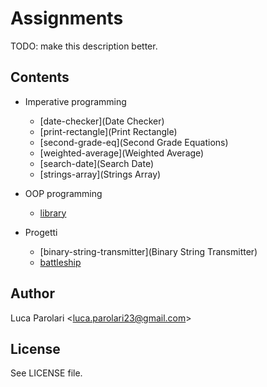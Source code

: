 # Assignments

TODO: make this description better.

## Contents

- Imperative programming
  - [date-checker](Date Checker)
  - [print-rectangle](Print Rectangle)
  - [second-grade-eq](Second Grade Equations)
  - [weighted-average](Weighted Average)
  - [search-date](Search Date)
  - [strings-array](Strings Array)

- OOP programming
  - [library](Library)

- Progetti
  - [binary-string-transmitter](Binary String Transmitter)
  - [battleship](Battleship)

## Author

Luca Parolari <<luca.parolari23@gmail.com>>

## License

See LICENSE file.